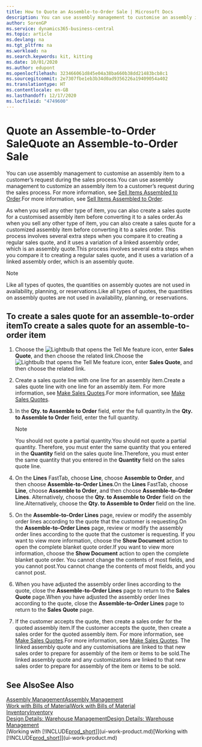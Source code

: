 ```yaml
---
title: How to Quote an Assemble-to-Order Sale | Microsoft Docs
description: You can use assembly management to customise an assembly item to a customer’s request during the sales process.
author: SorenGP
ms.service: dynamics365-business-central
ms.topic: article
ms.devlang: na
ms.tgt_pltfrm: na
ms.workload: na
ms.search.keywords: kit, kitting
ms.date: 10/01/2020
ms.author: edupont
ms.openlocfilehash: 323466061d845e04a38ba660b38dd21483bcb8c1
ms.sourcegitcommit: 2e7307fbe1eb3b34d0ad9356226a19409054a402
ms.translationtype: HT
ms.contentlocale: en-GB
ms.lasthandoff: 12/17/2020
ms.locfileid: "4749600"
---
```

# <a name="quote-an-assemble-to-order-sale"></a><span data-ttu-id="7d903-103">Quote an Assemble-to-Order Sale</span><span class="sxs-lookup"><span data-stu-id="7d903-103">Quote an Assemble-to-Order Sale</span></span>
<span data-ttu-id="7d903-104">You can use assembly management to customise an assembly item to a customer’s request during the sales process.</span><span class="sxs-lookup"><span data-stu-id="7d903-104">You can use assembly management to customize an assembly item to a customer’s request during the sales process.</span></span> <span data-ttu-id="7d903-105">For more information, see [Sell Items Assembled to Order](assembly-how-to-sell-items-assembled-to-order.md).</span><span class="sxs-lookup"><span data-stu-id="7d903-105">For more information, see [Sell Items Assembled to Order](assembly-how-to-sell-items-assembled-to-order.md).</span></span>  

<span data-ttu-id="7d903-106">As when you sell any other type of item, you can also create a sales quote for a customised assembly item before converting it to a sales order.</span><span class="sxs-lookup"><span data-stu-id="7d903-106">As when you sell any other type of item, you can also create a sales quote for a customized assembly item before converting it to a sales order.</span></span> <span data-ttu-id="7d903-107">This process involves several extra steps when you compare it to creating a regular sales quote, and it uses a variation of a linked assembly order, which is an assembly quote.</span><span class="sxs-lookup"><span data-stu-id="7d903-107">This process involves several extra steps when you compare it to creating a regular sales quote, and it uses a variation of a linked assembly order, which is an assembly quote.</span></span>

> [!NOTE]  
>  <span data-ttu-id="7d903-108">Like all types of quotes, the quantities on assembly quotes are not used in availability, planning, or reservations.</span><span class="sxs-lookup"><span data-stu-id="7d903-108">Like all types of quotes, the quantities on assembly quotes are not used in availability, planning, or reservations.</span></span>  

## <a name="to-create-a-sales-quote-for-an-assemble-to-order-item"></a><span data-ttu-id="7d903-109">To create a sales quote for an assemble-to-order item</span><span class="sxs-lookup"><span data-stu-id="7d903-109">To create a sales quote for an assemble-to-order item</span></span>  
1.  <span data-ttu-id="7d903-110">Choose the ![Lightbulb that opens the Tell Me feature](media/ui-search/search_small.png "Tell me what you want to do") icon, enter **Sales Quote**, and then choose the related link.</span><span class="sxs-lookup"><span data-stu-id="7d903-110">Choose the ![Lightbulb that opens the Tell Me feature](media/ui-search/search_small.png "Tell me what you want to do") icon, enter **Sales Quote**, and then choose the related link.</span></span>  
2.  <span data-ttu-id="7d903-111">Create a sales quote line with one line for an assembly item.</span><span class="sxs-lookup"><span data-stu-id="7d903-111">Create a sales quote line with one line for an assembly item.</span></span> <span data-ttu-id="7d903-112">For more information, see [Make Sales Quotes](sales-how-make-offers.md).</span><span class="sxs-lookup"><span data-stu-id="7d903-112">For more information, see [Make Sales Quotes](sales-how-make-offers.md).</span></span>  
3.  <span data-ttu-id="7d903-113">In the **Qty. to Assemble to Order** field, enter the full quantity.</span><span class="sxs-lookup"><span data-stu-id="7d903-113">In the **Qty. to Assemble to Order** field, enter the full quantity.</span></span>

    > [!NOTE]  
    >  <span data-ttu-id="7d903-114">You should not quote a partial quantity.</span><span class="sxs-lookup"><span data-stu-id="7d903-114">You should not quote a partial quantity.</span></span> <span data-ttu-id="7d903-115">Therefore, you must enter the same quantity that you entered in the **Quantity** field on the sales quote line.</span><span class="sxs-lookup"><span data-stu-id="7d903-115">Therefore, you must enter the same quantity that you entered in the **Quantity** field on the sales quote line.</span></span>  

4.  <span data-ttu-id="7d903-116">On the **Lines** FastTab, choose **Line**, choose **Assemble to Order**, and then choose **Assemble-to-Order Lines**.</span><span class="sxs-lookup"><span data-stu-id="7d903-116">On the **Lines** FastTab, choose **Line**, choose **Assemble to Order**, and then choose **Assemble-to-Order Lines**.</span></span> <span data-ttu-id="7d903-117">Alternatively, choose the **Qty. to Assemble to Order** field on the line.</span><span class="sxs-lookup"><span data-stu-id="7d903-117">Alternatively, choose the **Qty. to Assemble to Order** field on the line.</span></span>  
5.  <span data-ttu-id="7d903-118">On the **Assemble-to-Order Lines** page, review or modify the assembly order lines according to the quote that the customer is requesting.</span><span class="sxs-lookup"><span data-stu-id="7d903-118">On the **Assemble-to-Order Lines** page, review or modify the assembly order lines according to the quote that the customer is requesting.</span></span> <span data-ttu-id="7d903-119">If you want to view more information, choose the **Show Document** action to open the complete blanket quote order.</span><span class="sxs-lookup"><span data-stu-id="7d903-119">If you want to view more information, choose the **Show Document** action to open the complete blanket quote order.</span></span> <span data-ttu-id="7d903-120">You cannot change the contents of most fields, and you cannot post.</span><span class="sxs-lookup"><span data-stu-id="7d903-120">You cannot change the contents of most fields, and you cannot post.</span></span>  
6.  <span data-ttu-id="7d903-121">When you have adjusted the assembly order lines according to the quote, close the **Assemble-to-Order Lines** page to return to the **Sales Quote** page.</span><span class="sxs-lookup"><span data-stu-id="7d903-121">When you have adjusted the assembly order lines according to the quote, close the **Assemble-to-Order Lines** page to return to the **Sales Quote** page.</span></span>  
7.  <span data-ttu-id="7d903-122">If the customer accepts the quote, then create a sales order for the quoted assembly item.</span><span class="sxs-lookup"><span data-stu-id="7d903-122">If the customer accepts the quote, then create a sales order for the quoted assembly item.</span></span> <span data-ttu-id="7d903-123">For more information, see [Make Sales Quotes](sales-how-make-offers.md).</span><span class="sxs-lookup"><span data-stu-id="7d903-123">For more information, see [Make Sales Quotes](sales-how-make-offers.md).</span></span> <span data-ttu-id="7d903-124">The linked assembly quote and any customisations are linked to that new sales order to prepare for assembly of the item or items to be sold.</span><span class="sxs-lookup"><span data-stu-id="7d903-124">The linked assembly quote and any customizations are linked to that new sales order to prepare for assembly of the item or items to be sold.</span></span>  

## <a name="see-also"></a><span data-ttu-id="7d903-125">See Also</span><span class="sxs-lookup"><span data-stu-id="7d903-125">See Also</span></span>  
[<span data-ttu-id="7d903-126">Assembly Management</span><span class="sxs-lookup"><span data-stu-id="7d903-126">Assembly Management</span></span>](assembly-assemble-items.md)  
[<span data-ttu-id="7d903-127">Work with Bills of Material</span><span class="sxs-lookup"><span data-stu-id="7d903-127">Work with Bills of Material</span></span>](inventory-how-work-BOMs.md)  
[<span data-ttu-id="7d903-128">Inventory</span><span class="sxs-lookup"><span data-stu-id="7d903-128">Inventory</span></span>](inventory-manage-inventory.md)  
[<span data-ttu-id="7d903-129">Design Details: Warehouse Management</span><span class="sxs-lookup"><span data-stu-id="7d903-129">Design Details: Warehouse Management</span></span>](design-details-warehouse-management.md)  
<span data-ttu-id="7d903-130">[Working with [!INCLUDE[prod_short](includes/prod_short.md)]](ui-work-product.md)</span><span class="sxs-lookup"><span data-stu-id="7d903-130">[Working with [!INCLUDE[prod_short](includes/prod_short.md)]](ui-work-product.md)</span></span>
